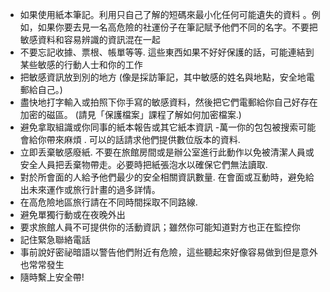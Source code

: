 [Title]: # (當在某國家內)
[Order]: # (2)

* 如果使用紙本筆記。利用只自己了解的短碼來最小化任何可能遺失的資料 。例如，如果你要去見一名高危險的社運份子在筆記賦予他們不同的名字。不要把敏感資料和容易辨識的資訊混在一起
* 不要忘記收據、票根、帳單等等. 這些東西如果不好好保護的話，可能連結到某些敏感的行動人士和你的工作
* 把敏感資訊放到別的地方 (像是採訪筆記，其中敏感的姓名與地點，安全地電郵給自己。)
* 盡快地打字輸入或拍照下你手寫的敏感資料，然後把它們電郵給你自己好存在加密的磁區。 (請見「保護檔案」課程了解如何加密檔案.)
* 避免拿取組識或你同事的紙本報告或其它紙本資訊 -萬一你的包包被搜索可能會給你帶來麻煩 . 可以的話請求他們提供數位版本的資料.
* 立即丢棄敏感廢紙. 不要在旅館房間或是辦公室進行此動作以免被清潔人員或安全人員把丢棄物帶走。必要時把紙張泡水以確保它們無法讀取.
* 對於所會面的人給予他們最少的安全相關資訊數量. 在會面或互動時，避免給出未來運作或旅行計畫的過多詳情。
* 在高危險地區旅行請在不同時間採取不同路線.
* 避免單獨行動或在夜晚外出
* 要求旅館人員不可提供你的活動資訊；雖然你可能知道對方也正在監控你
* 記住緊急聯絡電話
* 事前說好密祕暗語以警告他們附近有危險，這些聽起來好像容易做到但是意外也常常發生
* 隨時繫上安全帶!
